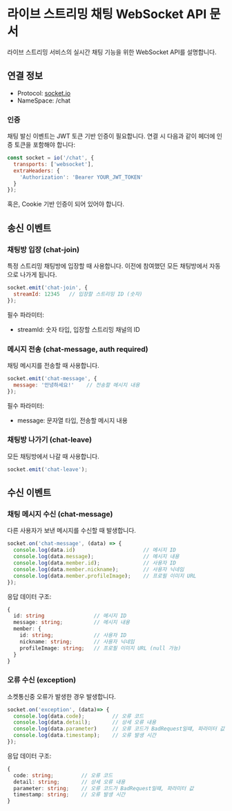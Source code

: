 # 라이브 스트리밍 채팅 WebSocket API 문서
라이브 스트리밍 서비스의 실시간 채팅 기능을 위한 WebSocket API를 설명합니다.

## 연결 정보
- Protocol: [socket.io](https://socket.io)
- NameSpace: /chat

### 인증
채팅 발신 이벤트는 JWT 토큰 기반 인증이 필요합니다. 연결 시 다음과 같이 헤더에 인증 토큰을 포함해야 합니다:

```javascript
const socket = io('/chat', {
  transports: ['websocket'],
  extraHeaders: {
    'Authorization': 'Bearer YOUR_JWT_TOKEN'
  }
});
```

혹은, Cookie 기반 인증이 되어 있어야 합니다.

## 송신 이벤트

### 채팅방 입장 (chat-join)
특정 스트리밍 채팅방에 입장할 때 사용합니다. 이전에 참여했던 모든 채팅방에서 자동으로 나가게 됩니다.

```javascript
socket.emit('chat-join', {
  streamId: 12345   // 입장할 스트리밍 ID (숫자)
});
```

필수 파라미터:
- streamId: 숫자 타입, 입장할 스트리밍 채널의 ID

### 메시지 전송 (chat-message, auth required)
채팅 메시지를 전송할 때 사용합니다.

```javascript
socket.emit('chat-message', {
  message: '안녕하세요!'    // 전송할 메시지 내용
});
```
필수 파라미터:
- message: 문자열 타입, 전송할 메시지 내용

### 채팅방 나가기 (chat-leave)
모든 채팅방에서 나갈 때 사용합니다.

```javascript
socket.emit('chat-leave');
```

## 수신 이벤트
### 채팅 메시지 수신 (chat-message)
다른 사용자가 보낸 메시지를 수신할 때 발생합니다.

```javascript
socket.on('chat-message', (data) => {
  console.log(data.id)                      // 메시지 ID
  console.log(data.message);                // 메시지 내용
  console.log(data.member.id);              // 사용자 ID
  console.log(data.member.nickname);        // 사용자 닉네임
  console.log(data.member.profileImage);    // 프로필 이미지 URL
});
```

응답 데이터 구조:
```typescript
{
  id: string                // 메시지 ID
  message: string;          // 메시지 내용
  member: {
    id: string;             // 사용자 ID
    nickname: string;       // 사용자 닉네임
    profileImage: string;   // 프로필 이미지 URL (null 가능)
  }
}
```

### 오류 수신 (exception)
소켓통신중 오류가 발생한 경우 발생합니다.

```javascript
socket.on('exception', (data)=> {
  console.log(data.code);         // 오류 코드
  console.log(data.detail);       // 상세 오류 내용
  console.log(data.parameter)     // 오류 코드가 BadRequest일떄, 파라미터 값 
  console.log(data.timestamp);    // 오류 발생 시간
});
```

응답 데이터 구조:
```typescript
{
  code: string;         // 오류 코드
  detail: string;       // 상세 오류 내용
  parameter: string;    // 오류 코드가 BadRequest일떄, 파라미터 값 
  timestamp: string;    // 오류 발생 시간
}
```
